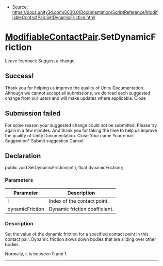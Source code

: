 * Source: https://docs.unity3d.com/6000.0/Documentation/ScriptReference/ModifiableContactPair.SetDynamicFriction.html

#  [ModifiableContactPair](https://docs.unity3d.com/6000.0/Documentation/ScriptReference/ModifiableContactPair.html).SetDynamicFriction
Leave feedback
Suggest a change
## Success!
Thank you for helping us improve the quality of Unity Documentation. Although we cannot accept all submissions, we do read each suggested change from our users and will make updates where applicable.
Close
## Submission failed
For some reason your suggested change could not be submitted. Please <a>try again</a> in a few minutes. And thank you for taking the time to help us improve the quality of Unity Documentation.
Close
Your name Your email Suggestion* Submit suggestion
Cancel
## Declaration
public void SetDynamicFriction(int i, float dynamicFriction); 
### Parameters
Parameter | Description  
---|---  
i | Index of the contact point.  
dynamicFriction | Dynamic friction coefficient.  
### Description
Set the value of the dynamic friction for a specified contact point in this contact pair.
Dynamic friction slows down bodies that are sliding over other bodies.  
  
Normally, it is between 0 and 1.
* * *
